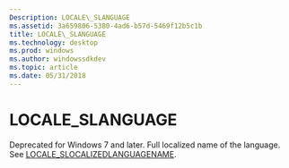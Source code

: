 ```yaml
---
Description: LOCALE\_SLANGUAGE
ms.assetid: 3a659806-5380-4ad6-b57d-5469f12b5c1b
title: LOCALE\_SLANGUAGE
ms.technology: desktop
ms.prod: windows
ms.author: windowssdkdev
ms.topic: article
ms.date: 05/31/2018
---
```


# LOCALE\_SLANGUAGE

Deprecated for Windows 7 and later. Full localized name of the language. See [LOCALE\_SLOCALIZEDLANGUAGENAME](locale-slocalized-constants.md).

 

 



